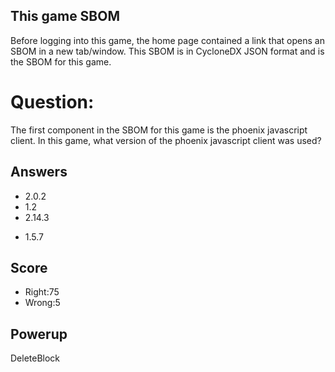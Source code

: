 ## This game SBOM
Before logging into this game,
the home page contained a link
that opens an SBOM in a new tab/window.
This SBOM is in CycloneDX JSON format
and is the SBOM for this game.

# Question:
The first component
in the SBOM
for this game
is the phoenix javascript client.
In this game, what version of the
phoenix javascript client was used?

## Answers
- 2.0.2
- 1.2
- 2.14.3
* 1.5.7

## Score
- Right:75
- Wrong:5

## Powerup
DeleteBlock
